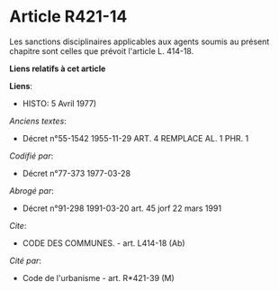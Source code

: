 # Article R421-14

Les sanctions disciplinaires applicables aux agents soumis au présent chapitre sont celles   que prévoit l'article L. 414-18.

**Liens relatifs à cet article**

**Liens**:

  - HISTO: 5 Avril 1977)

_Anciens textes_:

  - Décret n°55-1542 1955-11-29 ART. 4 REMPLACE AL. 1 PHR. 1

_Codifié par_:

  - Décret n°77-373 1977-03-28

_Abrogé par_:

  - Décret n°91-298 1991-03-20 art. 45 jorf 22 mars 1991

_Cite_:

  - CODE DES COMMUNES. - art. L414-18 (Ab)

_Cité par_:

  - Code de l'urbanisme - art. R*421-39 (M)
